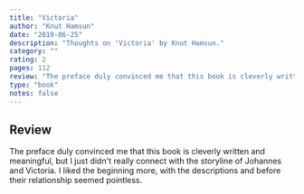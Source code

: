 ```yaml
---
title: "Victoria"
author: "Knut Hamsun"
date: "2019-06-25"
description: "Thoughts on 'Victoria' by Knut Hamsun."
category: ""
rating: 2
pages: 112
review: "The preface duly convinced me that this book is cleverly written and meaningful, but I just didn't really connect with the storyline of Johannes and Victoria. I liked the beginning more, with the descriptions and before their relationship seemed pointless."
type: "book"
notes: false
---
```


## Review

The preface duly convinced me that this book is cleverly written and meaningful, but I just didn't really connect with the storyline of Johannes and Victoria. I liked the beginning more, with the descriptions and before their relationship seemed pointless.
